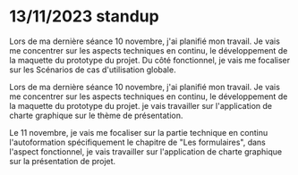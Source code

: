 # 13/11/2023 standup 
Lors de ma dernière séance 10 novembre, j'ai planifié mon travail. Je vais me concentrer sur les aspects techniques en continu, le développement de la maquette du prototype du projet. Du côté fonctionnel, je vais me focaliser sur les Scénarios de cas d'utilisation globale. <br>

Lors de ma dernière séance 10 novembre, j'ai planifié mon travail. Je vais me concentrer sur les aspects techniques en continu, le développement de la maquette du prototype du projet. je vais travailler sur l'application de charte graphique sur le thème de présentation. <br>

Le 11 novembre, je vais me focaliser sur la partie technique en continu l'autoformation spécifiquement le chapitre de "Les formulaires", dans l'aspect fonctionnel, je vais travailler sur l'application de charte graphique sur la présentation de projet. 